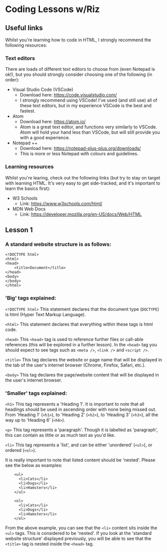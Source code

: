 # Coding Lessons w/Riz


## Useful links
Whilst you're learning how to code in HTML, I strongly recommend the following resources:

### Text editors

There are loads of different text editors to choose from (even Notepad is ok!), but you should strongly consider choosing one of the following (in order):

* Visual Studio Code (VSCode)
  - Download here: https://code.visualstudio.com/
  - I strongly recommend using VSCode! I've used (and still use) all of these text editors, but in my experience VSCode is the best and fastest.
* Atom
  - Download here: https://atom.io/
  - Atom is a great text editor, and functions very similarly to VSCode. Atom will hold your hand less than VSCode, but will still provide you with a good experience.
* Notepad ++
  - Download here: https://notepad-plus-plus.org/downloads/
  - This is more or less Notepad with colours and guidelines.

### Learning resources

Whilst you're learing, check out the following links (but try to stay on target with learning HTML. It's very easy to get side-tracked, and it's important to learn the basics first):

* W3 Schools
  - Link: https://www.w3schools.com/html/
* MDN Web Docs
  - Link: https://developer.mozilla.org/en-US/docs/Web/HTML

## Lesson 1

### A standard website structure is as follows:
```
<!DOCTYPE html>
<html>
<head>
    <title>Document</title>
</head>
<body>
</body>
</html>
```
### 'Big' tags explained:

```<!DOCTYPE html>```
This statement declares that the document type (```DOCTYPE```) is html (Hyper Text Markup Language).

```<html>```
This statement declares that everything within these tags is html code.

```<head>```
This ```<head>``` tag is used to reference further files or call-able references (this will be explored in a further lesson). In the ```<head>``` tag you should expect to see tags such as ```<meta />```, ```<link />``` and ```<script />```.

```<title>```
This tag declares the website or page name that will be displayed in the tab of the user's internet browser (Chrome, Firefox, Safari, etc.).

```<body>```
This tag declares the page/website content that will be displayed in the user's internet browser.

### 'Smaller' tags explained:

```<h1>```
This tag represents a 'Heading 1'. It is important to note that all headings should be used in ascending order with none being missed out. From 'Heading 1' (```<h1>```), to 'Heading 2' (```<h2>```), to 'Heading 3' (```<h3>```), all the way up to 'Heading 6' (```<h6>```). 

```<p>```
This tag represents a 'paragraph'. Though it is labelled as 'paragraph', this can contain as little or as much text as you'd like.

```<li>```
This tag represents a 'list', and can be either 'unordered' (```<ul>```), or ordered (```<ol>```).

It is really important to note that listed content should be 'nested'. Please see the below as examples:

```
    <ul>
      <li>Cats</li>
      <li>Dogs</li>
      <li>Hamsters</li>
    </ul>
    
    <ol>
      <li>Cats</li>
      <li>Dogs</li>
      <li>Hamsters</li>
    </ol>
```
From the above example, you can see that the ```<li>``` content sits inside the ```<ul>``` tags. This is considered to be 'nested'. If you look at the 'standard website structure' displayed previously, you will be able to see that the ```<title>``` tag is nested inside the ```<head>``` tag.
